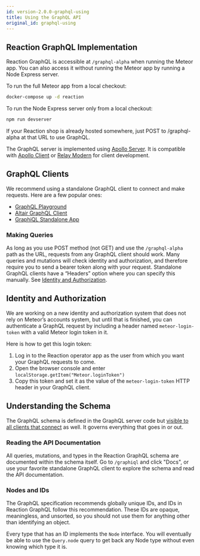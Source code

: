 ```yaml
---
id: version-2.0.0-graphql-using
title: Using the GraphQL API
original_id: graphql-using
---
```


## Reaction GraphQL Implementation

Reaction GraphQL is accessible at `/graphql-alpha` when running the Meteor app. You can also access it without running the Meteor app by running a Node Express server.

To run the full Meteor app from a local checkout:

```bash
docker-compose up -d reaction
```

To run the Node Express server only from a local checkout:

```bash
npm run devserver
```

If your Reaction shop is already hosted somewhere, just POST to /graphql-alpha at that URL to use GraphQL.

The GraphQL server is implemented using [Apollo Server](https://www.apollographql.com/docs/apollo-server/). It is compatible with [Apollo Client](https://www.apollographql.com/docs/react/) or [Relay Modern](https://facebook.github.io/relay/) for client development.

## GraphQL Clients

We recommend using a standalone GraphQL client to connect and make requests. Here are a few popular ones:
- [GraphQL Playground](https://github.com/prismagraphql/graphql-playground)
- [Altair GraphQL Client](https://altair.sirmuel.design/)
- [GraphiQL Standalone App](https://github.com/skevy/graphiql-app)

### Making Queries

As long as you use POST method (not GET) and use the `/graphql-alpha` path as the URL, requests from any GraphQL client should work. Many queries and mutations will check identity and authorization, and therefore require you to send a bearer token along with your request. Standalone GraphQL clients have a “Headers” option where you can specify this manually. See [Identity and Authorization](#identity-and-authorization).

## Identity and Authorization

We are working on a new identity and authorization system that does not rely on Meteor’s accounts system, but until that is finished, you can authenticate a GraphQL request by including a header named `meteor-login-token` with a valid Meteor login token in it.

Here is how to get this login token:
1. Log in to the Reaction operator app as the user from which you want your GraphQL requests to come.
2. Open the browser console and enter `localStorage.getItem("Meteor.loginToken")`
3. Copy this token and set it as the value of the `meteor-login-token` HTTP header in your GraphQL client.

## Understanding the Schema

The GraphQL schema is defined in the GraphQL server code but [visible to all clients that connect](https://graphql.org/learn/introspection/) as well. It governs everything that goes in or out.

### Reading the API Documentation

All queries, mutations, and types in the Reaction GraphQL schema are documented within the schema itself. Go to `/graphiql` and click "Docs", or use your favorite standalone GraphQL client to explore the schema and read the API documentation.

### Nodes and IDs

The GraphQL specification recommends globally unique IDs, and IDs in Reaction GraphQL follow this recommendation. These IDs are opaque, meaningless, and unsorted, so you should not use them for anything other than identifying an object.

Every type that has an ID implements the `Node` interface. You will eventually be able to use the `Query.node` query to get back any Node type without even knowing which type it is.
